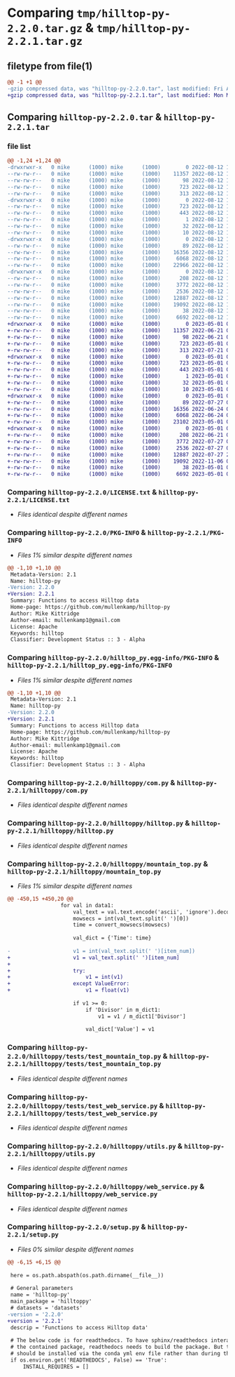 # Comparing `tmp/hilltop-py-2.2.0.tar.gz` & `tmp/hilltop-py-2.2.1.tar.gz`

## filetype from file(1)

```diff
@@ -1 +1 @@
-gzip compressed data, was "hilltop-py-2.2.0.tar", last modified: Fri Aug 12 16:59:31 2022, max compression
+gzip compressed data, was "hilltop-py-2.2.1.tar", last modified: Mon May  1 05:23:47 2023, max compression
```

## Comparing `hilltop-py-2.2.0.tar` & `hilltop-py-2.2.1.tar`

### file list

```diff
@@ -1,24 +1,24 @@
-drwxrwxr-x   0 mike      (1000) mike      (1000)        0 2022-08-12 16:59:31.449823 hilltop-py-2.2.0/
--rw-rw-r--   0 mike      (1000) mike      (1000)    11357 2022-08-12 16:16:41.000000 hilltop-py-2.2.0/LICENSE.txt
--rw-rw-r--   0 mike      (1000) mike      (1000)       98 2022-08-12 16:16:41.000000 hilltop-py-2.2.0/MANIFEST.in
--rw-rw-r--   0 mike      (1000) mike      (1000)      723 2022-08-12 16:59:31.449823 hilltop-py-2.2.0/PKG-INFO
--rw-rw-r--   0 mike      (1000) mike      (1000)      313 2022-08-12 16:16:41.000000 hilltop-py-2.2.0/README.rst
-drwxrwxr-x   0 mike      (1000) mike      (1000)        0 2022-08-12 16:59:31.449823 hilltop-py-2.2.0/hilltop_py.egg-info/
--rw-rw-r--   0 mike      (1000) mike      (1000)      723 2022-08-12 16:59:31.000000 hilltop-py-2.2.0/hilltop_py.egg-info/PKG-INFO
--rw-rw-r--   0 mike      (1000) mike      (1000)      443 2022-08-12 16:59:31.000000 hilltop-py-2.2.0/hilltop_py.egg-info/SOURCES.txt
--rw-rw-r--   0 mike      (1000) mike      (1000)        1 2022-08-12 16:59:31.000000 hilltop-py-2.2.0/hilltop_py.egg-info/dependency_links.txt
--rw-rw-r--   0 mike      (1000) mike      (1000)       32 2022-08-12 16:59:31.000000 hilltop-py-2.2.0/hilltop_py.egg-info/requires.txt
--rw-rw-r--   0 mike      (1000) mike      (1000)       10 2022-08-12 16:59:31.000000 hilltop-py-2.2.0/hilltop_py.egg-info/top_level.txt
-drwxrwxr-x   0 mike      (1000) mike      (1000)        0 2022-08-12 16:59:31.449823 hilltop-py-2.2.0/hilltoppy/
--rw-rw-r--   0 mike      (1000) mike      (1000)       89 2022-08-12 16:16:41.000000 hilltop-py-2.2.0/hilltoppy/__init__.py
--rw-rw-r--   0 mike      (1000) mike      (1000)    16356 2022-08-12 16:16:41.000000 hilltop-py-2.2.0/hilltoppy/com.py
--rw-rw-r--   0 mike      (1000) mike      (1000)     6068 2022-08-12 16:16:41.000000 hilltop-py-2.2.0/hilltoppy/hilltop.py
--rw-rw-r--   0 mike      (1000) mike      (1000)    22966 2022-08-12 16:52:58.000000 hilltop-py-2.2.0/hilltoppy/mountain_top.py
-drwxrwxr-x   0 mike      (1000) mike      (1000)        0 2022-08-12 16:59:31.449823 hilltop-py-2.2.0/hilltoppy/tests/
--rw-rw-r--   0 mike      (1000) mike      (1000)      208 2022-08-12 16:16:41.000000 hilltop-py-2.2.0/hilltoppy/tests/__init__.py
--rw-rw-r--   0 mike      (1000) mike      (1000)     3772 2022-08-12 16:16:41.000000 hilltop-py-2.2.0/hilltoppy/tests/test_mountain_top.py
--rw-rw-r--   0 mike      (1000) mike      (1000)     2536 2022-08-12 16:16:41.000000 hilltop-py-2.2.0/hilltoppy/tests/test_web_service.py
--rw-rw-r--   0 mike      (1000) mike      (1000)    12887 2022-08-12 16:17:02.000000 hilltop-py-2.2.0/hilltoppy/utils.py
--rw-rw-r--   0 mike      (1000) mike      (1000)    19092 2022-08-12 16:55:16.000000 hilltop-py-2.2.0/hilltoppy/web_service.py
--rw-rw-r--   0 mike      (1000) mike      (1000)       38 2022-08-12 16:59:31.449823 hilltop-py-2.2.0/setup.cfg
--rw-rw-r--   0 mike      (1000) mike      (1000)     6692 2022-08-12 16:57:36.000000 hilltop-py-2.2.0/setup.py
+drwxrwxr-x   0 mike      (1000) mike      (1000)        0 2023-05-01 05:23:47.264131 hilltop-py-2.2.1/
+-rw-rw-r--   0 mike      (1000) mike      (1000)    11357 2022-06-21 04:38:45.000000 hilltop-py-2.2.1/LICENSE.txt
+-rw-rw-r--   0 mike      (1000) mike      (1000)       98 2022-06-21 04:38:45.000000 hilltop-py-2.2.1/MANIFEST.in
+-rw-rw-r--   0 mike      (1000) mike      (1000)      723 2023-05-01 05:23:47.264131 hilltop-py-2.2.1/PKG-INFO
+-rw-rw-r--   0 mike      (1000) mike      (1000)      313 2022-07-21 04:10:55.000000 hilltop-py-2.2.1/README.rst
+drwxrwxr-x   0 mike      (1000) mike      (1000)        0 2023-05-01 05:23:47.264131 hilltop-py-2.2.1/hilltop_py.egg-info/
+-rw-rw-r--   0 mike      (1000) mike      (1000)      723 2023-05-01 05:23:47.000000 hilltop-py-2.2.1/hilltop_py.egg-info/PKG-INFO
+-rw-rw-r--   0 mike      (1000) mike      (1000)      443 2023-05-01 05:23:47.000000 hilltop-py-2.2.1/hilltop_py.egg-info/SOURCES.txt
+-rw-rw-r--   0 mike      (1000) mike      (1000)        1 2023-05-01 05:23:47.000000 hilltop-py-2.2.1/hilltop_py.egg-info/dependency_links.txt
+-rw-rw-r--   0 mike      (1000) mike      (1000)       32 2023-05-01 05:23:47.000000 hilltop-py-2.2.1/hilltop_py.egg-info/requires.txt
+-rw-rw-r--   0 mike      (1000) mike      (1000)       10 2023-05-01 05:23:47.000000 hilltop-py-2.2.1/hilltop_py.egg-info/top_level.txt
+drwxrwxr-x   0 mike      (1000) mike      (1000)        0 2023-05-01 05:23:47.264131 hilltop-py-2.2.1/hilltoppy/
+-rw-rw-r--   0 mike      (1000) mike      (1000)       89 2022-07-27 08:09:38.000000 hilltop-py-2.2.1/hilltoppy/__init__.py
+-rw-rw-r--   0 mike      (1000) mike      (1000)    16356 2022-06-24 04:13:17.000000 hilltop-py-2.2.1/hilltoppy/com.py
+-rw-rw-r--   0 mike      (1000) mike      (1000)     6068 2022-06-24 04:13:25.000000 hilltop-py-2.2.1/hilltoppy/hilltop.py
+-rw-rw-r--   0 mike      (1000) mike      (1000)    23102 2023-05-01 05:21:08.000000 hilltop-py-2.2.1/hilltoppy/mountain_top.py
+drwxrwxr-x   0 mike      (1000) mike      (1000)        0 2023-05-01 05:23:47.264131 hilltop-py-2.2.1/hilltoppy/tests/
+-rw-rw-r--   0 mike      (1000) mike      (1000)      208 2022-06-21 04:38:45.000000 hilltop-py-2.2.1/hilltoppy/tests/__init__.py
+-rw-rw-r--   0 mike      (1000) mike      (1000)     3772 2022-07-27 09:04:19.000000 hilltop-py-2.2.1/hilltoppy/tests/test_mountain_top.py
+-rw-rw-r--   0 mike      (1000) mike      (1000)     2536 2022-07-27 09:00:18.000000 hilltop-py-2.2.1/hilltoppy/tests/test_web_service.py
+-rw-rw-r--   0 mike      (1000) mike      (1000)    12887 2022-07-27 22:44:28.000000 hilltop-py-2.2.1/hilltoppy/utils.py
+-rw-rw-r--   0 mike      (1000) mike      (1000)    19092 2022-11-06 03:15:36.000000 hilltop-py-2.2.1/hilltoppy/web_service.py
+-rw-rw-r--   0 mike      (1000) mike      (1000)       38 2023-05-01 05:23:47.264131 hilltop-py-2.2.1/setup.cfg
+-rw-rw-r--   0 mike      (1000) mike      (1000)     6692 2023-05-01 05:22:53.000000 hilltop-py-2.2.1/setup.py
```

### Comparing `hilltop-py-2.2.0/LICENSE.txt` & `hilltop-py-2.2.1/LICENSE.txt`

 * *Files identical despite different names*

### Comparing `hilltop-py-2.2.0/PKG-INFO` & `hilltop-py-2.2.1/PKG-INFO`

 * *Files 1% similar despite different names*

```diff
@@ -1,10 +1,10 @@
 Metadata-Version: 2.1
 Name: hilltop-py
-Version: 2.2.0
+Version: 2.2.1
 Summary: Functions to access Hilltop data
 Home-page: https://github.com/mullenkamp/hilltop-py
 Author: Mike Kittridge
 Author-email: mullenkamp1@gmail.com
 License: Apache
 Keywords: hilltop
 Classifier: Development Status :: 3 - Alpha
```

### Comparing `hilltop-py-2.2.0/hilltop_py.egg-info/PKG-INFO` & `hilltop-py-2.2.1/hilltop_py.egg-info/PKG-INFO`

 * *Files 1% similar despite different names*

```diff
@@ -1,10 +1,10 @@
 Metadata-Version: 2.1
 Name: hilltop-py
-Version: 2.2.0
+Version: 2.2.1
 Summary: Functions to access Hilltop data
 Home-page: https://github.com/mullenkamp/hilltop-py
 Author: Mike Kittridge
 Author-email: mullenkamp1@gmail.com
 License: Apache
 Keywords: hilltop
 Classifier: Development Status :: 3 - Alpha
```

### Comparing `hilltop-py-2.2.0/hilltoppy/com.py` & `hilltop-py-2.2.1/hilltoppy/com.py`

 * *Files identical despite different names*

### Comparing `hilltop-py-2.2.0/hilltoppy/hilltop.py` & `hilltop-py-2.2.1/hilltoppy/hilltop.py`

 * *Files identical despite different names*

### Comparing `hilltop-py-2.2.0/hilltoppy/mountain_top.py` & `hilltop-py-2.2.1/hilltoppy/mountain_top.py`

 * *Files 1% similar despite different names*

```diff
@@ -450,15 +450,20 @@
                 for val in data1:
                     val_text = val.text.encode('ascii', 'ignore').decode()
                     mowsecs = int(val_text.split(' ')[0])
                     time = convert_mowsecs(mowsecs)
 
                     val_dict = {'Time': time}
 
-                    v1 = int(val_text.split(' ')[item_num])
+                    v1 = val_text.split(' ')[item_num]
+
+                    try:
+                        v1 = int(v1)
+                    except ValueError:
+                        v1 = float(v1)
 
                     if v1 >= 0:
                         if 'Divisor' in m_dict1:
                             v1 = v1 / m_dict1['Divisor']
 
                         val_dict['Value'] = v1
```

### Comparing `hilltop-py-2.2.0/hilltoppy/tests/test_mountain_top.py` & `hilltop-py-2.2.1/hilltoppy/tests/test_mountain_top.py`

 * *Files identical despite different names*

### Comparing `hilltop-py-2.2.0/hilltoppy/tests/test_web_service.py` & `hilltop-py-2.2.1/hilltoppy/tests/test_web_service.py`

 * *Files identical despite different names*

### Comparing `hilltop-py-2.2.0/hilltoppy/utils.py` & `hilltop-py-2.2.1/hilltoppy/utils.py`

 * *Files identical despite different names*

### Comparing `hilltop-py-2.2.0/hilltoppy/web_service.py` & `hilltop-py-2.2.1/hilltoppy/web_service.py`

 * *Files identical despite different names*

### Comparing `hilltop-py-2.2.0/setup.py` & `hilltop-py-2.2.1/setup.py`

 * *Files 0% similar despite different names*

```diff
@@ -6,15 +6,15 @@
 
 here = os.path.abspath(os.path.dirname(__file__))
 
 # General parameters
 name = 'hilltop-py'
 main_package = 'hilltoppy'
 # datasets = 'datasets'
-version = '2.2.0'
+version = '2.2.1'
 descrip = 'Functions to access Hilltop data'
 
 # The below code is for readthedocs. To have sphinx/readthedocs interact with
 # the contained package, readthedocs needs to build the package. But the dependencies
 # should be installed via the conda yml env file rather than during the package build.
 if os.environ.get('READTHEDOCS', False) == 'True':
     INSTALL_REQUIRES = []
```

